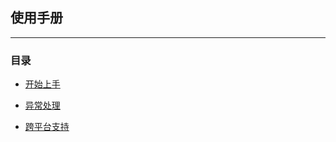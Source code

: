 ## 使用手册

---

### 目录

* [开始上手](./Guidance-GettingStarted.md)

* [异常处理](./Guidance-ExceptionHandling.md)

* [跨平台支持](./Guidance-CrossPlatformSupport.md)